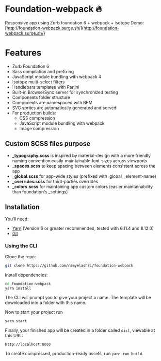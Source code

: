# Foundation-webpack :fire:
Responsive app using Zurb foundation 6 + webpack + isotope 
Demo: [http://foundation-webpack.surge.sh/](http://foundation-webpack.surge.sh/)

# Features
- Zurb Foundation 6
- Sass compilation and prefixing
- JavaScript module bundling with webpack 4
- Isotope multi-select filters
- Handlebars templates with Panini
- Built-in BrowserSync server for synchronized testing
- Components folder structure
- Components are namespaced with BEM
- SVG sprites are automatically generated and served
- For production builds:
  - CSS compression
  - JavaScript module bundling with webpack
  - Image compression


## Custom SCSS files purpose
- **_typography.scss** is inspired by material-design with a more friendly naming convention easily-maintainable font-sizes across viewports
- **_spaces.scss** to keep spacing between elements consistent across the app
- **_global.scss** for app-wide styles (prefixed with .global__element-name)
- **_overrides.scss** for third-parties overrides
- **_colors.scss** for maintaining app custom colors (easier maintainability than foundation's _settings)

## Installation

You'll need:

- [Yarn](https://yarnpkg.com/lang/en/docs/install) (Version 6 or greater recommended, tested with 6.11.4 and 8.12.0)
- [Git](https://git-scm.com/)

### Using the CLI

Clone the repo:
```bash
git clone https://github.com/ramyelashri/foundation-webpack
```

Install dependencies:

```bash
cd foundation-webpack
yarn install
```

The CLI will prompt you to give your project a name. The template will be downloaded into a folder with this name.

Now to start your project run 

```bash
yarn start
```

Finally, your finished app will be created in a folder called `dist`, viewable at this URL:

```
http://localhost:8000
```

To create compressed, production-ready assets, run `yarn run build`.